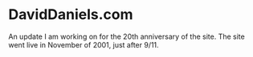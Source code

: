# DavidDaniels.com

An update I am working on for the 20th anniversary of the site. The site went live in November of 2001, just after 9/11.
